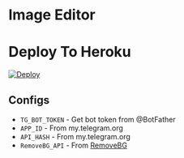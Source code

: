 # Image Editor



# Deploy To Heroku

[![Deploy](https://www.herokucdn.com/deploy/button.svg)](https://heroku.com/deploy?template=https://github.com/BXBotz-MufazTG/Image-Editor)

## Configs

- `TG_BOT_TOKEN`  - Get bot token from @BotFather
- `APP_ID`       - From my.telegram.org
- `API_HASH`      - From my.telegram.org
- `RemoveBG_API`  - From [RemoveBG](https://www.remove.bg/b/background-removal-api)

